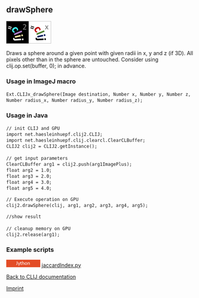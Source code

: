 ## drawSphere
![Image](images/mini_clij2_logo.png)![Image](images/mini_clijx_logo.png)

Draws a sphere around a given point with given radii in x, y and z (if 3D). All pixels other than in the sphere are untouched. Consider using clij.op.set(buffer, 0); in advance.

### Usage in ImageJ macro
```
Ext.CLIJx_drawSphere(Image destination, Number x, Number y, Number z, Number radius_x, Number radius_y, Number radius_z);
```


### Usage in Java
```
// init CLIJ and GPU
import net.haesleinhuepf.clij2.CLIJ;
import net.haesleinhuepf.clij.clearcl.ClearCLBuffer;
CLIJ2 clij2 = CLIJ2.getInstance();

// get input parameters
ClearCLBuffer arg1 = clij2.push(arg1ImagePlus);
float arg2 = 1.0;
float arg3 = 2.0;
float arg4 = 3.0;
float arg5 = 4.0;
```

```
// Execute operation on GPU
clij2.drawSphere(clij, arg1, arg2, arg3, arg4, arg5);
```

```
//show result

// cleanup memory on GPU
clij2.release(arg1);
```




### Example scripts
<a href="https://github.com/clij/clij-advanced-filters/blob/master/src/main/jython/"><img src="images/language_jython.png" height="20"/></a> [jaccardIndex.py](https://github.com/clij/clij-advanced-filters/blob/master/src/main/jython/jaccardIndex.py)  


[Back to CLIJ documentation](https://clij.github.io/)

[Imprint](https://clij.github.io/imprint)
